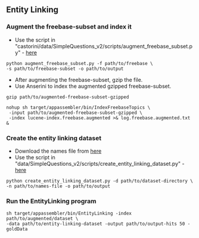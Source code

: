 ## Entity Linking

### Augment the freebase-subset and index it
- Use the script in "castorini/data/SimpleQuestions_v2/scripts/augment_freebase_subset.py" - [here](https://github.com/castorini/data/blob/master/SimpleQuestions_v2/scripts/augment_freebase_subset.py)
```
python augment_freebase_subset.py -f path/to/freebase \
-s path/to/freebase-subset -o path/to/output
```
- After augmenting the freebase-subset, gzip the file.
- Use Anserini to index the augmented gzipped freebase-subset.
```
gzip path/to/augmented-freebase-subset-gzipped

nohup sh target/appassembler/bin/IndexFreebaseTopics \
 -input path/to/augmented-freebase-subset-gzipped \
 -index lucene-index.freebase.augmented >& log.freebase.augmented.txt &
```

### Create the entity linking dataset
- Download the names file from [here](https://www.dropbox.com/s/yqbesl07hsw297w/FB5M.name.txt)
- Use the script in "data/SimpleQuestions_v2/scripts/create_entity_linking_dataset.py" - [here](https://github.com/salman1993/data/blob/master/SimpleQuestions_v2/scripts/create_entity_linking_dataset.py)
```
python create_entity_linking_dataset.py -d path/to/dataset-directory \
-n path/to/names-file -o path/to/output
```

### Run the EntityLinking program
```
sh target/appassembler/bin/EntityLinking -index path/to/augmented/dataset \
-data path/to/entity-linking-dataset -output path/to/output-hits 50 -goldData
```